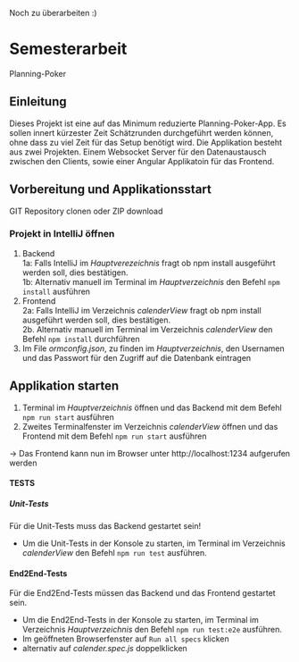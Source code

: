 Noch zu überarbeiten :)
# Semesterarbeit
Planning-Poker
## Einleitung
Dieses Projekt ist eine auf das Minimum reduzierte Planning-Poker-App. Es sollen innert kürzester Zeit Schätzrunden durchgeführt werden können, ohne dass zu viel Zeit für das Setup benötigt wird. 
Die Applikation besteht aus zwei Projekten. Einem Websocket Server für den Datenaustausch zwischen den Clients, sowie einer Angular Applikatoin für das Frontend.

## Vorbereitung und Applikationsstart
GIT Repository clonen oder ZIP download

### Projekt in IntelliJ öffnen
1. Backend  
  1a: Falls IntelliJ im *Hauptverezeichnis* fragt ob npm install ausgeführt werden soll, dies bestätigen.  
  1b: Alternativ manuell im Terminal im *Hauptverzeichnis* den Befehl `npm install` ausführen
2. Frontend  
  2a: Falls IntelliJ im Verzeichnis *calenderView* fragt ob npm install ausgeführt werden soll, dies bestätigen.  
  2b. Alternativ manuell im Terminal im Verzeichnis *calenderView* den Befehl `npm install` durchführen
3. Im File *ormconfig.json*, zu finden im *Hauptverzeichnis*, den Usernamen und das Passwort für den Zugriff auf die Datenbank eintragen

## Applikation starten
1. Terminal im *Hauptverzeichnis* öffnen und das Backend mit dem Befehl `npm run start` ausführen
2. Zweites Terminalfenster im Verzeichnis *calenderView* öffnen und das Frontend mit dem Befehl `npm run start` ausführen  
  
-> Das Frontend kann nun im Browser unter http://localhost:1234 aufgerufen werden


#### TESTS
##### Unit-Tests
Für die Unit-Tests muss das Backend gestartet sein!  
- Um die Unit-Tests in der Konsole zu starten, im Terminal im Verzeichnis *calenderView* den Befehl `npm run test` ausführen.

#### End2End-Tests
Für die End2End-Tests müssen das Backend und das Frontend gestartet sein.  
- Um die End2End-Tests in der Konsole zu starten, im Terminal im Verzeichnis *Hauptverzeichnis* den Befehl `npm run test:e2e` ausführen.  
- Im geöffneten Browserfenster auf `Run all specs` klicken
- alternativ auf *calender.spec.js* doppelklicken




